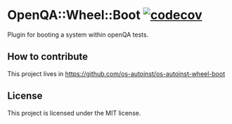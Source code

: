 # OpenQA::Wheel::Boot [![codecov](https://codecov.io/gh/os-autoinst/os-autoinst-wheel-boot/branch/main/graph/badge.svg?token=T5LO5pGsCH)](https://codecov.io/gh/os-autoinst/os-autoinst-wheel-boot)

Plugin for booting a system within openQA tests.

## How to contribute

This project lives in https://github.com/os-autoinst/os-autoinst-wheel-boot

## License

This project is licensed under the MIT license.
